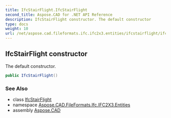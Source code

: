 ```yaml
---
title: IfcStairFlight.IfcStairFlight
second_title: Aspose.CAD for .NET API Reference
description: IfcStairFlight constructor. The default constructor
type: docs
weight: 10
url: /net/aspose.cad.fileformats.ifc.ifc2x3.entities/ifcstairflight/ifcstairflight/
---
```

## IfcStairFlight constructor

The default constructor.

```csharp
public IfcStairFlight()
```

### See Also

* class [IfcStairFlight](../)
* namespace [Aspose.CAD.FileFormats.Ifc.IFC2X3.Entities](../../ifcstairflight/)
* assembly [Aspose.CAD](../../../)



